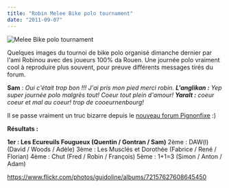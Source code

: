 ```yaml
---
title: "Robin Melee Bike polo tournament"
date: "2011-09-07"
---
```


![](images/melle-tournoi.jpg "Melee Bike polo tournament")

Quelques images du tournoi de bike polo organisé dimanche dernier par l'ami Robinou avec des joueurs 100% da Rouen. Une journée polo vraiment cool à reproduire plus souvent, pour preuve différents messages tirés du forum.

**Sam** : _Oui c'était trop bon !!! J'ai pris mon pied merci robin._ _**L'anglikan :** _Yep super journée polo malgrès tout! Coeur tout plein d'amour!__ _**Yaralt :** _coeur coeur et mal au coeur! trop de cooeurnenbourg!__

Il se passe vraiment un truc bizarre depuis le [nouveau forum Pignonfixe](http://www.pignonfixe.com) :)

**Résultats :**

**1er : Les Ecureuils Fougueux (Quentin / Gontran / Sam)** 2ème : DAW(l) (David / Woods / Adèle) 3ème : Les Musclés et Dorothée (Fabrice / René / Florian) 4ème : Chut (Fred / Robin / François) 5ème : 1+1=3 (Simon / Anton / Adam)

<https://www.flickr.com/photos/guidoline/albums/72157627608645450>

